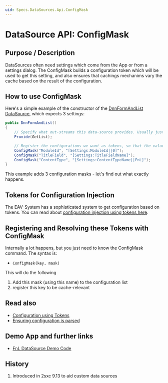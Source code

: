 ```yaml
---
uid: Specs.DataSources.Api.ConfigMask
---
```

# DataSource API: ConfigMask

## Purpose / Description
DataSources often need settings which come from the App or from a settings dialog. The ConfigMask builds a configuration token which will be used to get this setting, and also ensures that cachings mechanims vary the cache based on the result of the configuration. 

## How to use ConfigMask
Here's a simple example of the constructor of the [DnnFormAndList DataSource](https://github.com/2sic/dnn-datasource-form-and-list), which expects 3 settings: 

```c#
public DnnFormAndList()
{
    // Specify what out-streams this data-source provides. Usually just one, called "Default"
    Provide(GetList);

    // Register the configurations we want as tokens, so that the values will be injected later on
    ConfigMask("ModuleId", "[Settings:ModuleId||0]");
    ConfigMask("TitleField", "[Settings:TitleFieldName]");
    ConfigMask("ContentType", "[Settings:ContentTypeName||FnL]");
}
```
This example adds 3 configuration masks - let's find out what exactly happens.

## Tokens for Configuration Injection
The EAV-System has a sophisticated system to get configuration based on tokens. You can read about  [configuration injection using tokens here](xref:Specs.DataSources.Configuration). 

## Registering and Resolving these Tokens with ConfigMask
Internally a lot happens, but you just need to know the ConfigMask command. The syntax is:

* `ConfigMask(key, mask)`

This will do the following
1. Add this mask (using this name) to the configuration list
1. register this key to be cache-relevant


## Read also

* [Configuration using Tokens](xref:Specs.DataSources.Configuration)
* [Ensuring configuration is parsed](xref:Specs.DataSources.Api.EnsureConfigurationIsLoaded)

## Demo App and further links

* [FnL DataSource Demo Code](https://github.com/2sic/dnn-datasource-form-and-list)

## History

1. Introduced in 2sxc 9.13 to aid custom data sources 
